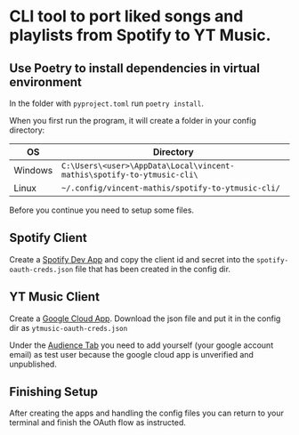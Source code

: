 # CLI tool to port liked songs and playlists from Spotify to YT Music.

## Use Poetry to install dependencies in virtual environment

In the folder with `pyproject.toml` run `poetry install`.

When you first run the program, it will create a folder in your config directory:

|OS|Directory|
|---|---|
|Windows|`C:\Users\<user>\AppData\Local\vincent-mathis\spotify-to-ytmusic-cli\`|
|Linux|`~/.config/vincent-mathis/spotify-to-ytmusic-cli/`|

Before you continue you need to setup some files.

## Spotify Client

Create a [Spotify Dev App](https://developer.spotify.com/dashboard) and copy the client id and secret into the `spotify-oauth-creds.json` file that has been created in the config dir.

## YT Music Client

Create a [Google Cloud App](https://console.cloud.google.com/apis/credentials). Download the json file and put it in the config dir as `ytmusic-oauth-creds.json`

Under the [Audience Tab](https://console.cloud.google.com/auth/audience) you need to add yourself (your google account email) as test user because the google cloud app is unverified and unpublished.

## Finishing Setup

After creating the apps and handling the config files you can return to your terminal and finish the OAuth flow as instructed.